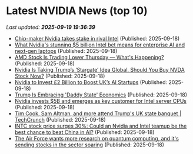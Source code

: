 # Latest NVIDIA News (top 10)
_Last updated: **2025-09-19 19:36:39**_

- [Chip-maker Nvidia takes stake in rival Intel](https://www.digitaljournal.com/world/chip-maker-nvidia-takes-stake-in-rival-intel/article) (Published: 2025-09-18)
- [What Nvidia's stunning $5 billion Intel bet means for enterprise AI and next-gen laptops](https://www.zdnet.com/article/what-nvidias-stunning-5-billion-intel-bet-means-for-enterprise-ai-and-next-gen-laptops/) (Published: 2025-09-18)
- [AMD Stock Is Trading Lower Thursday — What's Happening?](https://biztoc.com/x/dc7a9a8d1222d271) (Published: 2025-09-18)
- [Nvidia Is Taking Trump’s ‘Stargate’ Idea Global. Should You Buy NVDA Stock Now?](https://biztoc.com/x/d49beb734dc187ff) (Published: 2025-09-18)
- [Nvidia to Invest £2 Billion to Boost UK’s AI Startups](https://financialpost.com/pmn/business-pmn/nvidia-to-invest-2-billion-to-boost-uks-ai-startups) (Published: 2025-09-18)
- [Trump Is Embracing 'Daddy State' Economics](https://reason.com/2025/09/18/trump-is-embracing-daddy-state-economics/) (Published: 2025-09-18)
- [Nvidia invests $5B and emerges as key customer for Intel server CPUs](https://cryptobriefing.com/nvidia-intel-server-cpu-partnership/) (Published: 2025-09-18)
- [Tim Cook, Sam Altman, and more attend Trump's UK state banquet | TechCrunch](https://techcrunch.com/2025/09/18/tim-cook-sam-altman-and-more-attend-trumps-uk-state-banquet/) (Published: 2025-09-18)
- [INTC stock price surges 30%: Could an Nvidia and Intel teamup be the best chance to beat China in AI?](https://biztoc.com/x/afd2b74969395ae0) (Published: 2025-09-18)
- [The Air Force wants more research on quantum computing, and it's sending stocks in the sector soaring](https://www.businessinsider.com/quantum-stocks-rigetti-air-force-research-contract-rgti-qbts-2025-9) (Published: 2025-09-18)
